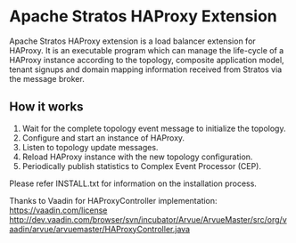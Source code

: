 # Apache Stratos HAProxy Extension

Apache Stratos HAProxy extension is a load balancer extension for HAProxy. It is an executable program
which can manage the life-cycle of a HAProxy instance according to the topology, composite application model,
tenant signups and domain mapping information received from Stratos via the message broker.

## How it works
1. Wait for the complete topology event message to initialize the topology.
2. Configure and start an instance of HAProxy.
3. Listen to topology update messages.
4. Reload HAProxy instance with the new topology configuration.
5. Periodically publish statistics to Complex Event Processor (CEP).

Please refer INSTALL.txt for information on the installation process.

Thanks to Vaadin for HAProxyController implementation:
https://vaadin.com/license
http://dev.vaadin.com/browser/svn/incubator/Arvue/ArvueMaster/src/org/vaadin/arvue/arvuemaster/HAProxyController.java

